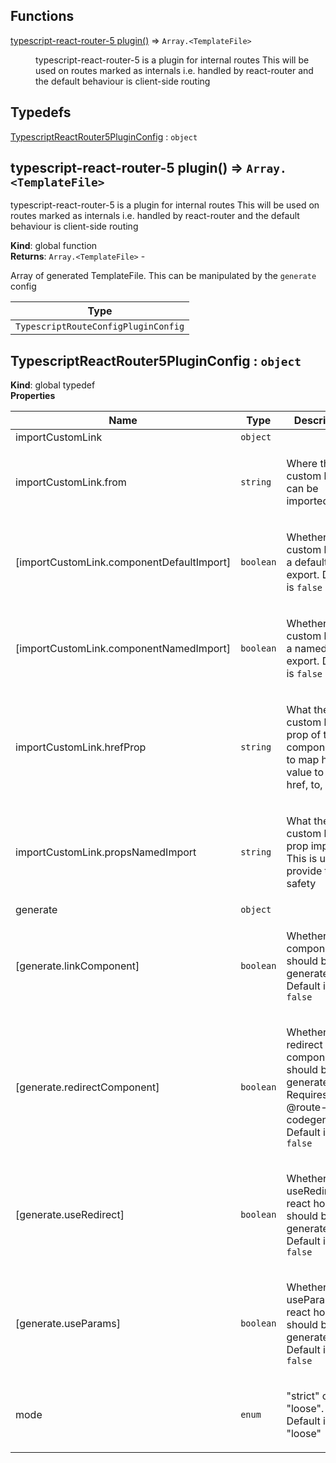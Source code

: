 ## Functions

<dl>
<dt><a href="#typescript-react-router-5 plugin">typescript-react-router-5 plugin()</a> ⇒ <code>Array.&lt;TemplateFile&gt;</code></dt>
<dd><p>typescript-react-router-5 is a plugin for internal routes
This will be used on routes marked as internals i.e. handled by react-router
and the default behaviour is client-side routing</p></dd>
</dl>

## Typedefs

<dl>
<dt><a href="#TypescriptReactRouter5PluginConfig">TypescriptReactRouter5PluginConfig</a> : <code>object</code></dt>
<dd></dd>
</dl>

<a name="typescript-react-router-5 plugin"></a>

## typescript-react-router-5 plugin() ⇒ <code>Array.&lt;TemplateFile&gt;</code>
<p>typescript-react-router-5 is a plugin for internal routes
This will be used on routes marked as internals i.e. handled by react-router
and the default behaviour is client-side routing</p>

**Kind**: global function  
**Returns**: <code>Array.&lt;TemplateFile&gt;</code> - <p>Array of generated TemplateFile. This can be manipulated by the <code>generate</code> config</p>  

| Type |
| --- |
| <code>TypescriptRouteConfigPluginConfig</code> | 

<a name="TypescriptReactRouter5PluginConfig"></a>

## TypescriptReactRouter5PluginConfig : <code>object</code>
**Kind**: global typedef  
**Properties**

| Name | Type | Description |
| --- | --- | --- |
| importCustomLink | <code>object</code> |  |
| importCustomLink.from | <code>string</code> | <p>Where the custom link can be imported from</p> |
| [importCustomLink.componentDefaultImport] | <code>boolean</code> | <p>Whether the custom link is a default export. Default is <code>false</code></p> |
| [importCustomLink.componentNamedImport] | <code>boolean</code> | <p>Whether the custom link is a named export. Default is <code>false</code></p> |
| importCustomLink.hrefProp | <code>string</code> | <p>What the custom href prop of the link component is to map href value to ( e.g. href, to, etc. )</p> |
| importCustomLink.propsNamedImport | <code>string</code> | <p>What the custom link prop import is. This is used to provide type safety</p> |
| generate | <code>object</code> |  |
| [generate.linkComponent] | <code>boolean</code> | <p>Whether a link component should be generated. Default is <code>false</code></p> |
| [generate.redirectComponent] | <code>boolean</code> | <p>Whether a redirect component should be generated. Requires @route-codegen/react. Default is <code>false</code></p> |
| [generate.useRedirect] | <code>boolean</code> | <p>Whether a useRedirect react hook should be generated. Default is <code>false</code></p> |
| [generate.useParams] | <code>boolean</code> | <p>Whether a useParams react hook should be generated. Default is <code>false</code></p> |
| mode | <code>enum</code> | <p>&quot;strict&quot; or &quot;loose&quot;. Default is &quot;loose&quot;</p> |


